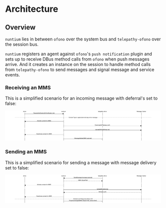 # Architecture


## Overview

`nuntium` lies in between `ofono` over the system bus and `telepathy-ofono`
over the session bus.

`nuntium` registers an agent against `ofono`'s `push notification` plugin and
sets up to receive DBus method calls from `ofono` when push messages arrive.
And it creates an instance on the session to handle method calls from
`telepathy-ofono` to send messages and signal message and service events.


### Receiving an MMS

This is a simplified scenario for an incoming message with deferral's set to
false:

![MMS Retrieval](assets/receiving_success_deferral_disabled.png)


### Sending an MMS

This is a simplified scenario for sending a message with message delivery set
to false:

![MMS Retrieval](assets/send_success_delivery_disabled.png)

